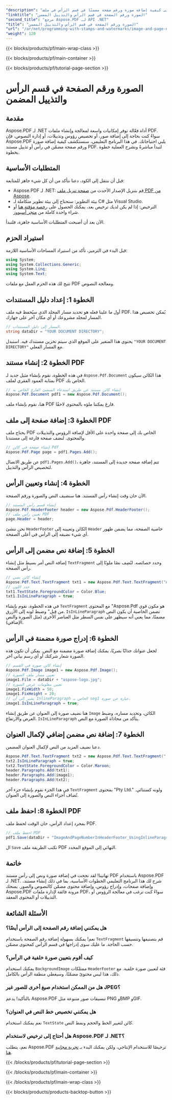 ```yaml
---
"description": "تعرف على كيفية إضافة صورة ورقم صفحة مضمنًا في قسم الرأس في ملف PDF باستخدام Aspose.PDF لـ .NET من خلال هذا الدليل خطوة بخطوة."
"linktitle": "الصورة ورقم الصفحة في قسم الرأس والتذييل المضمن"
"second_title": "مرجع Aspose.PDF لـ API .NET"
"title": "الصورة ورقم الصفحة في قسم الرأس والتذييل المضمن"
"url": "/ar/net/programming-with-stamps-and-watermarks/image-and-page-number-in-header-footer-section-inline/"
"weight": 120
---
```


{{< blocks/products/pf/main-wrap-class >}}

{{< blocks/products/pf/main-container >}}

{{< blocks/products/pf/tutorial-page-section >}}

# الصورة ورقم الصفحة في قسم الرأس والتذييل المضمن

## مقدمة

Aspose.PDF لـ .NET أداة فعّالة توفر إمكانيات واسعة لمعالجة وإنشاء ملفات PDF. سواءً كنت بحاجة إلى إضافة صور، أو تخصيص رؤوس وتذييلات، أو إدارة النصوص، فإن Aspose.PDF يلبي احتياجاتك. في هذا البرنامج التعليمي، سنستكشف كيفية إضافة صورة ورقم صفحة مضمّن في رأس أو تذييل مستند PDF. لنبدأ مباشرةً ونشرح العملية خطوة بخطوة.

## المتطلبات الأساسية

قبل أن ننتقل إلى الكود، دعنا نتأكد من أن كل شيء جاهز للمتابعة:

- Aspose.PDF لـ .NET: قم بتنزيل الإصدار الأحدث من [صفحة تنزيل ملف PDF من Aspose](https://releases.aspose.com/pdf/net/).
- بيئة التطوير: ستحتاج إلى بيئة تطوير متكاملة لـ C# مثل Visual Studio.
- الترخيص: إذا لم يكن لديك ترخيص بعد، يمكنك الحصول على [رخصة مؤقتة هنا](https://purchase.aspose.com/temporary-license/) أو شراء واحدة كاملة من [متجر أسبووز](https://purchase.aspose.com/buy).

الآن بعد أن أصبحت المتطلبات الأساسية جاهزة، فلنبدأ.

## استيراد الحزم

قبل البدء في الترميز، تأكد من استيراد المساحات الأساسية اللازمة:

```csharp
using System;
using System.Collections.Generic;
using System.Linq;
using System.Text;
```

تتيح لك هذه الحزم العمل مع ملفات PDF ومعالجة النصوص.

## الخطوة 1: إعداد دليل المستندات

أول ما علينا فعله هو تحديد مسار المجلد الذي سيُحفظ فيه ملف PDF. يُمكن تخصيص هذا المسار لمجلد مشروعك أو أي مكان آخر على جهازك.

```csharp
// المسار إلى دليل المستندات.
string dataDir = "YOUR DOCUMENT DIRECTORY";
```

يحتوي هذا المتغير على الموقع الذي سيتم تخزين مستندك فيه. استبدل `"YOUR DOCUMENT DIRECTORY"` مع المسار الفعلي.

## الخطوة 2: إنشاء مستند PDF

في هذه الخطوة، نقوم بإنشاء مثيل جديد لـ `Aspose.Pdf.Document` هذا الكائن سيكون بمثابة العمود الفقري لملف PDF الخاص بك.

```csharp
// إنشاء كائن مستند عن طريق استدعاء المنشئ الفارغ الخاص به
Aspose.Pdf.Document pdf1 = new Aspose.Pdf.Document();
```

هنا، نقوم بإنشاء ملف PDF فارغ يمكننا ملؤه بالمحتوى لاحقًا.

## الخطوة 3: إضافة صفحة إلى ملف PDF

يحتاج ملف PDF الخاص بك إلى صفحة واحدة على الأقل لإضافة الرؤوس والتذييلات والمحتوى. لنضف صفحة فارغة إلى مستندنا.

```csharp
// إنشاء صفحة في كائن Pdf
Aspose.Pdf.Page page = pdf1.Pages.Add();
```

عن طريق الاتصال `pdf1.Pages.Add()`، تتم إضافة صفحة جديدة إلى المستند، جاهزة لتخصيص الرأس والتذييل.

## الخطوة 4: إنشاء وتعيين الرأس

الآن حان وقت إنشاء رأس المستند. هنا سنضيف النص والصورة ورقم الصفحة.

```csharp
// إنشاء قسم رأس المستند
Aspose.Pdf.HeaderFooter header = new Aspose.Pdf.HeaderFooter();
// تعيين رأس ملف PDF
page.Header = header;
```

نحن ننشئ `HeaderFooter` الكائن وتعيينه إلى `Header` خاصية الصفحة، مما يضمن ظهور أي شيء نضيفه إلى الرأس في أعلى الصفحة.

## الخطوة 5: إضافة نص مضمن إلى الرأس

إضافة النص أمر بسيط مثل إنشاء `TextFragment` وحدد خصائصه. لنُضِف نصًا ملونًا إلى رأس الصفحة.

```csharp
// إنشاء كائن نصي
Aspose.Pdf.Text.TextFragment txt1 = new Aspose.Pdf.Text.TextFragment("Aspose.Pdf is a Robust component by");
// حدد اللون
txt1.TextState.ForegroundColor = Color.Blue;
txt1.IsInLineParagraph = true;
```

في هذه الخطوة، نقوم بإنشاء `TextFragment` مع المحتوى "Aspose.Pdf هو مكون قوي من قِبل" وضبط لونه إلى الأزرق. `IsInLineParagraph` تضمن الخاصية أن يكون النص مضمنًا، مما يعني أنه سيظهر على نفس السطر مثل العناصر الأخرى (مثل الصورة والنص الإضافي).

## الخطوة 6: إدراج صورة مضمنة في الرأس

لجعل عنوانك جذابًا بصريًا، يمكنك إضافة صورة مضمنة مع النص. يمكن أن تكون هذه الصورة شعار شركتك أو أي رسم بياني آخر.

```csharp
// إنشاء كائن صورة في القسم
Aspose.Pdf.Image image1 = new Aspose.Pdf.Image();
// تعيين مسار ملف الصورة
image1.File = dataDir + "aspose-logo.jpg";
// تعيين معلومات عرض الصورة
image1.FixWidth = 50;
image1.FixHeight = 20;
// يشير إلى أن InlineParagraph الخاص بـ seg1 عبارة عن صورة.
image1.IsInLineParagraph = true;
```

هنا نضيف صورة إلى العنوان عن طريق إنشاء `Image` الكائن، وتحديد مساره، وضبط العرض والارتفاع. `IsInLineParagraph` يتأكد من محاذاة الصورة مع النص.

## الخطوة 7: إضافة نص مضمن إضافي لإكمال العنوان

دعنا نضيف المزيد من النص لإكمال العنوان المضمن.

```csharp
Aspose.Pdf.Text.TextFragment txt2 = new Aspose.Pdf.Text.TextFragment(" Pty Ltd.");
txt2.IsInLineParagraph = true;
txt2.TextState.ForegroundColor = Color.Maroon;
header.Paragraphs.Add(txt1);
header.Paragraphs.Add(image1);
header.Paragraphs.Add(txt2);
```

في هذا الجزء نقوم بإنشاء جزء آخر `TextFragment` بمحتوى "Pty Ltd." ولونه كستنائي. تُضاف أجزاء النص والصورة إلى العنوان.

## الخطوة 8: احفظ ملف PDF

بمجرد إعداد الرأس، حان الوقت لحفظ ملف PDF.

```csharp
// احفظ ملف PDF
pdf1.Save(dataDir + "ImageAndPageNumberInHeaderFooter_UsingInlineParagraph_out.pdf");
```

ال `Save` تكتب الطريقة ملف PDF النهائي إلى الموقع المحدد.

## خاتمة

تهانينا! لقد نجحت في إضافة صورة ونص إلى رأس مستند PDF باستخدام Aspose.PDF لـ .NET. شرح لك هذا البرنامج التعليمي الخطوات الأساسية، بما في ذلك إنشاء مستند، وإضافة صفحات، وإدراج رؤوس، وإضافة محتوى مضمّن كالنصوص والصور. يمنحك Aspose.PDF مرونة فائقة لإدارة ملفات PDF، سواءً كنت ترغب في معالجة الرؤوس أو التذييلات أو المحتوى المعقد. 

## الأسئلة الشائعة

### هل يمكنني إضافة رقم الصفحة إلى الرأس أيضًا؟
نعم! يمكنك بسهولة إضافة رقم الصفحة باستخدام `TextFragment` قم بتصنيفها وتنسيقها حسب الحاجة. ما عليك سوى إدراجها في قسم الرأس كمحتوى مضمّن.

### كيف أقوم بتعيين صورة خلفية في الرأس؟
يمكنك استخدام `BackgroundImage` ممتلكات `HeaderFooter` فئة لتعيين صورة خلفية. مع ذلك، هذا ليس محتوىً مضمّنًا، وسيغطي منطقة الرأس بالكامل.

### هل من الممكن استخدام صيغ أخرى للصور غير JPEG؟
بالتأكيد! يدعم Aspose.PDF تنسيقات صور متنوعة مثل PNG وBMP وGIF.

### هل يمكنني تخصيص خط النص في العنوان؟
نعم يمكنك استخدام `TextState` كائن لتغيير الخط والحجم ونمط النص.

### هل أحتاج إلى ترخيص لاستخدام Aspose.PDF لـ .NET؟
نعم، يتطلب Aspose.PDF ترخيصًا للاستخدام الإنتاجي، ولكن يمكنك البدء بـ [تجربة مجانية هنا](https://releases.aspose.com/).

{{< /blocks/products/pf/tutorial-page-section >}}

{{< /blocks/products/pf/main-container >}}

{{< /blocks/products/pf/main-wrap-class >}}

{{< blocks/products/products-backtop-button >}}